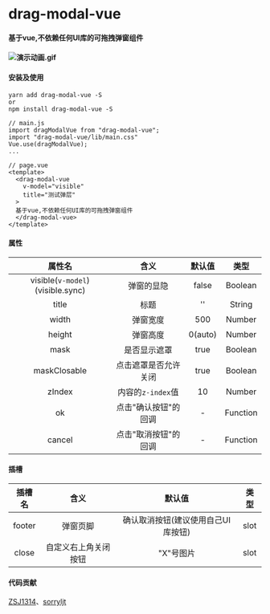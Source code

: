 # drag-modal-vue

#### 基于vue,不依赖任何UI库的可拖拽弹窗组件

#### ![演示动画.gif](https://upload-images.jianshu.io/upload_images/18029972-ad5c878a480fe63f.gif?imageMogr2/auto-orient/strip)

#### 安装及使用

```
yarn add drag-modal-vue -S
or
npm install drag-modal-vue -S
```
```
// main.js
import dragModalVue from "drag-modal-vue";
import "drag-modal-vue/lib/main.css"
Vue.use(dragModalVue);
...
```

```
// page.vue
<template>
  <drag-modal-vue
    v-model="visible"
    title="测试弹层"
  >
  基于vue,不依赖任何UI库的可拖拽弹窗组件
  </drag-modal-vue>
</template>
```

#### 属性

| 属性名 | 含义 | 默认值 |类型
| :----:| :----: | :----: |:----: |
| visible(`v-model`)(visible.sync) | 弹窗的显隐 | false | Boolean
| title | 标题 | '' | String
| width | 弹窗宽度 | 500 | Number
| height | 弹窗高度 | 0(auto) | Number
| mask | 是否显示遮罩 | true | Boolean
| maskClosable | 点击遮罩是否允许关闭 | true | Boolean
| zIndex | 内容的`z-index`值 | 10 | Number
| ok | 点击"确认按钮"的回调 | - | Function
| cancel | 点击"取消按钮"的回调 | - | Function

#### 插槽

| 插槽名 | 含义 | 默认值 |类型
| :----:| :----: | :----: |:----: |
| footer | 弹窗页脚 | 确认取消按钮(建议使用自己UI库按钮) | slot
| close | 自定义右上角关闭按钮 | "X"号图片 | slot

#### 代码贡献
[ZSJ1314](https://github.com/ZSJ1314)、[sorryljt](https://github.com/sorryljt)

